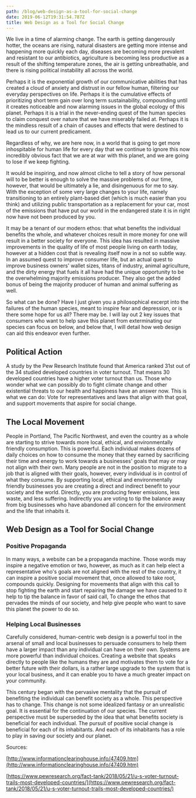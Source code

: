 ```yaml
---
path: /blog/web-design-as-a-tool-for-social-change
date: 2019-06-12T19:31:54.787Z
title: Web Design as a Tool for Social Change
---
```

We live in a time of alarming change. The earth is getting dangerously hotter, the oceans are rising, natural disasters are getting more intense and happening more quickly each day, diseases are becoming more prevalent and resistant to our antibiotics, agriculture is becoming less productive as a result of the shifting temperature zones, the air is getting unbreathable, and there is rising political instability all across the world.

Perhaps it is the exponential growth of our communicative abilities that has created a cloud of anxiety and distrust in our fellow human, filtering our everyday perspectives on life. Perhaps it is the cumulative effects of prioritizing short term gain over long term sustainability, compounding until it creates noticeable and now alarming issues in the global ecology of this planet. Perhaps it is a trial in the never-ending quest of the human species to claim conquest over nature that we have miserably failed at. Perhaps it is the mindless result of a chain of causes and effects that were destined to lead us to our current predicament.

Regardless of why, we are here now, in a world that is going to get more inhospitable for human life for every day that we continue to ignore this now incredibly obvious fact that we are at war with this planet, and we are going to lose if we keep fighting.

It would be inspiring, and now almost cliche to tell a story of how personal will to be better is enough to solve the massive problems of our time, however, that would be ultimately a lie, and disingenuous for me to say. With the exception of some very large changes to your life, namely transitioning to an entirely plant-based diet (which is much easier than you think) and utilizing public transportation as a replacement for your car, most of the emissions that have put our world in the endangered state it is in right now have not been produced by you.

It may be a tenant of our modern ethos: that what benefits the individual benefits the whole, and whatever choices result in more money for one will result in a better society for everyone. This idea has resulted in massive improvements in the quality of life of most people living on earth today, however at a hidden cost that is revealing itself now in a not so subtle way. In an assumed quest to improve consumer life, but an actual quest to improve business owners' wallet sizes, titans of industry, animal agriculture, and the dirty energy that fuels it all have had the unique opportunity to be the overwhelming majority emissions producer. They also get the added bonus of being the majority producer of human and animal suffering as well.

So what can be done? Have I just given you a philosophical excerpt into the failures of the human species, meant to inspire fear and depression, or is there some hope for us all? There may be. I will lay out 2 key issues that consumers who want to help save this planet from exterminating our species can focus on below, and below that, I will detail how web design can aid this endeavor even further.

## Political Action

A study by the Pew Research Institute found that America ranked 31st out of the 34 studied developed countries in voter turnout. That means 30 developed countries have a higher voter turnout than us. Those who wonder what we can possibly do to fight climate change and other existential threats to our health and happiness have an answer now. This is what we can do: Vote for representatives and laws that align with that goal, and support movements that aspire for social change.

## The Local Movement

People in Portland, The Pacific Northwest, and even the country as a whole are starting to strive towards more local, ethical, and environmentally friendly consumption. This is powerful. Each individual makes dozens of daily choices on how to consume the money that they earned by sacrificing their time and energy to work towards a businesses' goals that may or may not align with their own. Many people are not in the position to migrate to a job that is aligned with their goals, however, every individual is in control of what they consume. By supporting local, ethical and environmentally friendly businesses you are creating a direct and indirect benefit to your society and the world. Directly, you are producing fewer emissions, less waste, and less suffering. Indirectly you are voting to tip the balance away from big businesses who have abandoned all concern for the environment and the life that inhabits it.

## Web Design as a Tool for Social Change

### Positive Propaganda

In many ways, a website can be a propaganda machine. Those words may inspire a negative emotion or two, however, as much as it can help elect a representative who's goals are not aligned with the rest of the country, it can inspire a positive social movement that, once allowed to take root, compounds quickly. Designing for movements that align with this call to stop fighting the earth and start repairing the damage we have caused to it help to tip the balance in favor of said call, To change the ethos that pervades the minds of our society, and help give people who want to save this planet the power to do so.

### Helping Local Businesses

Carefully considered, human-centric web design is a powerful tool in the arsenal of small and local businesses to persuade consumers to help them have a larger impact than any individual can have on their own. Systems are more powerful than individual choices. Creating a website that speaks directly to people like the humans they are and motivates them to vote for a better future with their dollars, is a rather large upgrade to the system that is your local business, and it can enable you to have a much greater impact on your community.

This century began with the pervasive mentality that the pursuit of benefiting the individual can benefit society as a whole. This perspective has to change. This change is not some idealized fantasy or an unrealistic goal. It is essential for the continuation of our species. The current perspective must be superseded by the idea that what benefits society is beneficial for each individual. The pursuit of positive social change is beneficial for each of its inhabitants. And each of its inhabitants has a role to play in saving our society and our planet.

Sources: 

[http://www.informationclearinghouse.info/47409.htm](http://www.informationclearinghouse.info/47409.htm)

[https://www.pewresearch.org/fact-tank/2018/05/21/u-s-voter-turnout-trails-most-developed-countries/](https://www.pewresearch.org/fact-tank/2018/05/21/u-s-voter-turnout-trails-most-developed-countries/)
